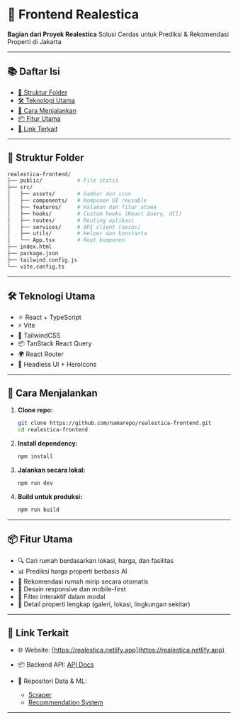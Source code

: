 

# 🎨 Frontend Realestica

**Bagian dari Proyek Realestica**
Solusi Cerdas untuk Prediksi & Rekomendasi Properti di Jakarta

---

## 📚 Daftar Isi

* [📁 Struktur Folder](#-struktur-folder)
* [🛠️ Teknologi Utama](#️-teknologi-utama)
* [🚀 Cara Menjalankan](#-cara-menjalankan)
* [📦 Fitur Utama](#-fitur-utama)
* [🔗 Link Terkait](#-link-terkait)

---

## 📁 Struktur Folder

```bash
realestica-frontend/
├── public/           # File statis
├── src/
│   ├── assets/       # Gambar dan icon
│   ├── components/   # Komponen UI reusable
│   ├── features/     # Halaman dan fitur utama
│   ├── hooks/        # Custom hooks (React Query, dll)
│   ├── routes/       # Routing aplikasi
│   ├── services/     # API client (axios)
│   ├── utils/        # Helper dan konstanta
│   └── App.tsx       # Root komponen
├── index.html
├── package.json
├── tailwind.config.js
└── vite.config.ts
```

---

## 🛠️ Teknologi Utama

* ⚛️ React + TypeScript
* ⚡ Vite
* 💅 TailwindCSS
* 📦 TanStack React Query
* 🌍 React Router
* 💬 Headless UI + HeroIcons

---

## 🚀 Cara Menjalankan

1. **Clone repo:**

   ```bash
   git clone https://github.com/namarepo/realestica-frontend.git
   cd realestica-frontend
   ```

2. **Install dependency:**

   ```bash
   npm install
   ```

3. **Jalankan secara lokal:**

   ```bash
   npm run dev
   ```

4. **Build untuk produksi:**

   ```bash
   npm run build
   ```

---

## 📦 Fitur Utama

* 🔍 Cari rumah berdasarkan lokasi, harga, dan fasilitas
* 📊 Prediksi harga properti berbasis AI
* 🧠 Rekomendasi rumah mirip secara otomatis
* 📱 Desain responsive dan mobile-first
* 📌 Filter interaktif dalam modal
* 🧾 Detail properti lengkap (galeri, lokasi, lingkungan sekitar)

---

## 🔗 Link Terkait

* 🌐 Website: [https://realestica.netlify.app](https://realestica.netlify.app)
* 📦 Backend API: [API Docs](https://realesticebe-production.up.railway.app/docs)
* 🤖 Repositori Data & ML:

  * [Scraper](https://github.com/MuhammadRizki8/house-property-data-scraper)
  * [Recommendation System](https://realestica-recommendation-system-production.up.railway.app)

---
